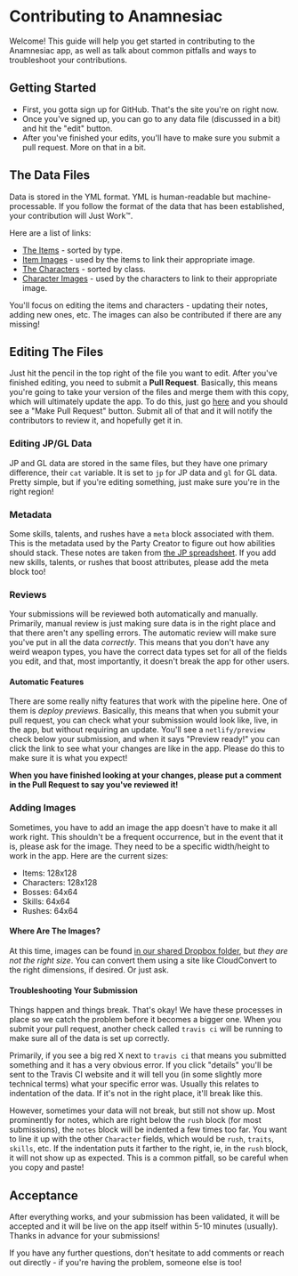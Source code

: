 
# Contributing to Anamnesiac

Welcome! This guide will help you get started in contributing to the Anamnesiac app, as well as talk about common pitfalls and ways to troubleshoot your contributions.

## Getting Started

- First, you gotta sign up for GitHub. That's the site you're on right now. 
- Once you've signed up, you can go to any data file (discussed in a bit) and hit the "edit" button.
- After you've finished your edits, you'll have to make sure you submit a pull request. More on that in a bit. 

## The Data Files

Data is stored in the YML format. YML is human-readable but machine-processable. If you follow the format of the data that has been established, your contribution will Just Work™. 

Here are a list of links:

- [The Items](https://github.com/seiyria/anamnesiac/tree/master/src/assets/data/item) - sorted by type. 
- [Item Images](https://github.com/seiyria/anamnesiac/tree/master/src/assets/items) - used by the items to link their appropriate image.
- [The Characters](https://github.com/seiyria/anamnesiac/tree/master/src/assets/data/character) - sorted by class.
- [Character Images](https://github.com/seiyria/anamnesiac/tree/master/src/assets/characters) - used by the characters to link to their appropriate image.

You'll focus on editing the items and characters - updating their notes, adding new ones, etc. The images can also be contributed if there are any missing!

## Editing The Files

Just hit the pencil in the top right of the file you want to edit. After you've finished editing, you need to submit a **Pull Request**. Basically, this means you're going to take your version of the files and merge them with this copy, which will ultimately update the app. To do this, just go [here](https://github.com/seiyria/anamnesiac) and you should see a "Make Pull Request" button. Submit all of that and it will notify the contributors to review it, and hopefully get it in.

### Editing JP/GL Data

JP and GL data are stored in the same files, but they have one primary difference, their `cat` variable. It is set to `jp` for JP data and `gl` for GL data. Pretty simple, but if you're editing something, just make sure you're in the right region!

### Metadata

Some skills, talents, and rushes have a `meta` block associated with them. This is the metadata used by the Party Creator to figure out how abilities should stack. These notes are taken from [the JP spreadsheet](https://docs.google.com/spreadsheets/d/1Pt8C20Zcu4yRCAFIJrKwG9I-agkrhpzi6W-DSKOorDM/edit). If you add new skills, talents, or rushes that boost attributes, please add the meta block too!

### Reviews

Your submissions will be reviewed both automatically and manually. Primarily, manual review is just making sure data is in the right place and that there aren't any spelling errors. The automatic review will make sure you've put in all the data _correctly_. This means that you don't have any weird weapon types, you have the correct data types set for all of the fields you edit, and that, most importantly, it doesn't break the app for other users.

#### Automatic Features

There are some really nifty features that work with the pipeline here. One of them is _deploy previews_. Basically, this means that when you submit your pull request, you can check what your submission would look like, live, in the app, but without requiring an update. You'll see a `netlify/preview` check below your submission, and when it says "Preview ready!" you can click the link to see what your changes are like in the app. Please do this to make sure it is what you expect! 

**When you have finished looking at your changes, please put a comment in the Pull Request to say you've reviewed it!**

### Adding Images

Sometimes, you have to add an image the app doesn't have to make it all work right. This shouldn't be a frequent occurrence, but in the event that it is, please ask for the image. They need to be a specific width/height to work in the app. Here are the current sizes:

* Items: 128x128
* Characters: 128x128
* Bosses: 64x64
* Skills: 64x64
* Rushes: 64x64

#### Where Are The Images?

At this time, images can be found [in our shared Dropbox folder](https://www.dropbox.com/sh/rf0ylyh96el7gw1/AAB26paL63wjzYRLE3-1pVvEa?dl=0), but _they are not the right size_. You can convert them using a site like CloudConvert to the right dimensions, if desired. Or just ask.

#### Troubleshooting Your Submission

Things happen and things break. That's okay! We have these processes in place so we catch the problem before it becomes a bigger one. When you submit your pull request, another check called `travis ci` will be running to make sure all of the data is set up correctly.

Primarily, if you see a big red X next to `travis ci` that means you submitted something and it has a very obvious error. If you click "details" you'll be sent to the Travis CI website and it will tell you (in some slightly more technical terms) what your specific error was. Usually this relates to indentation of the data. If it's not in the right place, it'll break like this.

However, sometimes your data will not break, but still not show up. Most prominently for notes, which are right below the `rush` block (for most submissions), the `notes` block will be indented a few times too far. You want to line it up with the other `Character` fields, which would be `rush`, `traits`, `skills`, etc. If the indentation puts it farther to the right, ie, in the `rush` block, it will not show up as expected. This is a common pitfall, so be careful when you copy and paste!

## Acceptance

After everything works, and your submission has been validated, it will be accepted and it will be live on the app itself within 5-10 minutes (usually). Thanks in advance for your submissions!

If you have any further questions, don't hesitate to add comments or reach out directly - if you're having the problem, someone else is too!
